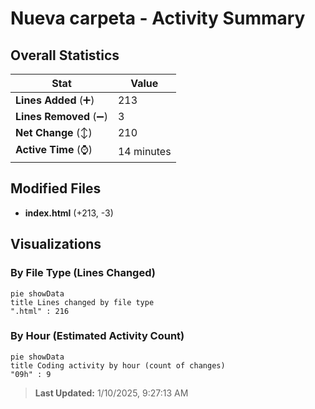 # Nueva carpeta - Activity Summary 

## Overall Statistics

| Stat                   | Value                                                             |
| ---------------------- | ----------------------------------------------------------------- |
| **Lines Added** (➕)   | 213                                          |
| **Lines Removed** (➖) | 3                                        |
| **Net Change** (↕)    | 210                |
| **Active Time** (⌚)   | 14 minutes |


## Modified Files
- **index.html** (+213, -3)

## Visualizations

### By File Type (Lines Changed)

```mermaid
pie showData
title Lines changed by file type
".html" : 216
```

### By Hour (Estimated Activity Count)

```mermaid
pie showData
title Coding activity by hour (count of changes)
"09h" : 9
```


> **Last Updated:** 1/10/2025, 9:27:13 AM